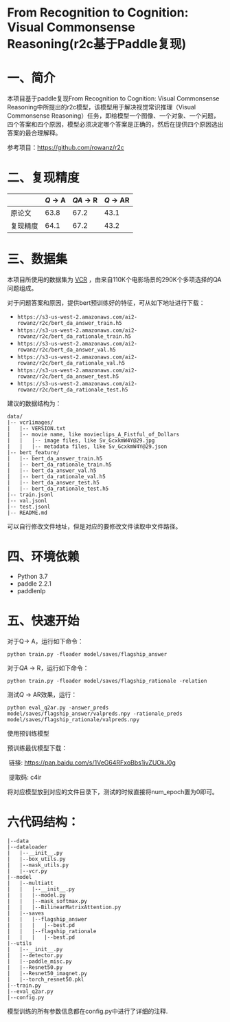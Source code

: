 # From Recognition to Cognition: Visual Commonsense Reasoning(r2c基于Paddle复现)

# 一、简介

本项目基于paddle复现From Recognition to Cognition: Visual Commonsense Reasoning中所提出的r2c模型，该模型用于解决视觉常识推理（Visual Commonsense Reasoning）任务，即给模型一个图像、一个对象、一个问题，四个答案和四个原因，模型必须决定哪个答案是正确的，然后在提供四个原因选出答案的最合理解释。 

参考项目：https://github.com/rowanz/r2c

# 二、复现精度

|          | *Q* → A | *QA* → R | *Q* → AR |
| -------- | ------- | -------- | -------- |
| 原论文   | 63.8    | 67.2     | 43.1     |
| 复现精度 | 64.1    | 67.2     | 43.2     |

# 三、数据集

本项目所使用的数据集为 [VCR](https://visualcommonsense.com/download/) ，由来自110K个电影场景的290K个多项选择的QA问题组成。

对于问题答案和原因，提供bert预训练好的特征，可从如下地址进行下载：

- `https://s3-us-west-2.amazonaws.com/ai2-rowanz/r2c/bert_da_answer_train.h5`
- `https://s3-us-west-2.amazonaws.com/ai2-rowanz/r2c/bert_da_rationale_train.h5`
- `https://s3-us-west-2.amazonaws.com/ai2-rowanz/r2c/bert_da_answer_val.h5`
- `https://s3-us-west-2.amazonaws.com/ai2-rowanz/r2c/bert_da_rationale_val.h5`
- `https://s3-us-west-2.amazonaws.com/ai2-rowanz/r2c/bert_da_answer_test.h5`
- `https://s3-us-west-2.amazonaws.com/ai2-rowanz/r2c/bert_da_rationale_test.h5`

建议的数据结构为：

```
data/
|-- vcr1images/ 
|   |-- VERSION.txt
|   |-- movie name, like movieclips_A_Fistful_of_Dollars
|   |   |-- image files, like Sv_GcxkmW4Y@29.jpg
|   |   |-- metadata files, like Sv_GcxkmW4Y@29.json
|-- bert_feature/
|   |-- bert_da_answer_train.h5
|   |-- bert_da_rationale_train.h5
|   |-- bert_da_answer_val.h5
|   |-- bert_da_rationale_val.h5
|   |-- bert_da_answer_test.h5
|   |-- bert_da_rationale_test.h5
|-- train.jsonl
|-- val.jsonl
|-- test.jsonl
|-- README.md
```

可以自行修改文件地址，但是对应的要修改文件读取中文件路径。

# 四、环境依赖

- Python 3.7
- paddle 2.2.1
- paddlenlp 

# 五、快速开始

对于Q→ A，运行如下命令：

```
python train.py -floader model/saves/flagship_answer
```

对于*QA* → R，运行如下命令：

```
python train.py -floader model/saves/flagship_rationale -relation
```

测试*Q* → AR效果，运行：

```
python eval_q2ar.py -answer_preds model/saves/flagship_answer/valpreds.npy -rationale_preds model/saves/flagship_rationale/valpreds.npy
```

使用预训练模型

预训练最优模型下载：

​	链接: https://pan.baidu.com/s/1VeG64RFxoBbs1ivZUOkJ0g 

​	提取码: c4ir 

将对应模型放到对应的文件目录下，测试的时候直接将num_epoch置为0即可。

# 六代码结构：

```
|--data
|--dataloader
|   |--__init__.py
|   |--box_utils.py
|   |--mask_utils.py
|   |--vcr.py
|--model
|   |--multiatt
|   |   |--__init__.py
|   |   |--model.py
|   |   |--mask_softmax.py
|   |   |--BilinearMatrixAttention.py
|   |--saves
|   |   |--flagship_answer
|   |   |   |--best.pd
|   |   |--flagship_rationale
|   |   |   |--best.pd
|--utils
|   |--__init__.py
|   |--detector.py
|   |--paddle_misc.py
|   |--Resnet50.py
|   |--Resnet50_imagnet.py
|   |--torch_resnet50.pkl
|--train.py
|--eval_q2ar.py
|--config.py
```

模型训练的所有参数信息都在config.py中进行了详细的注释.

